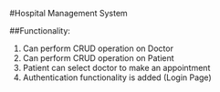 #Hospital Management System

##Functionality:

1. Can perform CRUD operation on Doctor
2. Can perform CRUD operation on Patient
3. Patient can select doctor to make an appointment
4. Authentication functionality is added (Login Page)
